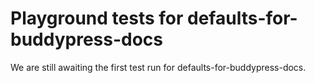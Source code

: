 # Playground tests for defaults-for-buddypress-docs
We are still awaiting the first test run for defaults-for-buddypress-docs.
